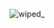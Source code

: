 ![wiped_](https://github.com/BONG9GIT/BONG9GIT/assets/103227011/c085faae-1256-4a91-bd7c-24535a36f962)
